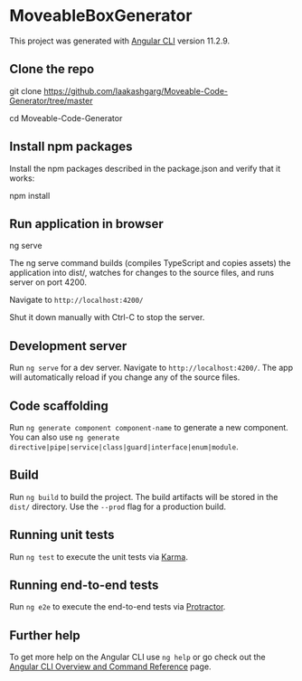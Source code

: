 # MoveableBoxGenerator

This project was generated with [Angular CLI](https://github.com/angular/angular-cli) version 11.2.9.

## Clone the repo
git clone https://github.com/Iaakashgarg/Moveable-Code-Generator/tree/master

cd Moveable-Code-Generator

## Install npm packages
Install the npm packages described in the package.json and verify that it works:

npm install

## Run application in browser
ng serve

The ng serve command builds (compiles TypeScript and copies assets) the application into dist/, watches for changes to the source files, and runs server on port 4200.

Navigate to `http://localhost:4200/`

Shut it down manually with Ctrl-C to stop the server.

## Development server

Run `ng serve` for a dev server. Navigate to `http://localhost:4200/`. The app will automatically reload if you change any of the source files.

## Code scaffolding

Run `ng generate component component-name` to generate a new component. You can also use `ng generate directive|pipe|service|class|guard|interface|enum|module`.

## Build

Run `ng build` to build the project. The build artifacts will be stored in the `dist/` directory. Use the `--prod` flag for a production build.

## Running unit tests

Run `ng test` to execute the unit tests via [Karma](https://karma-runner.github.io).

## Running end-to-end tests

Run `ng e2e` to execute the end-to-end tests via [Protractor](http://www.protractortest.org/).

## Further help

To get more help on the Angular CLI use `ng help` or go check out the [Angular CLI Overview and Command Reference](https://angular.io/cli) page.
